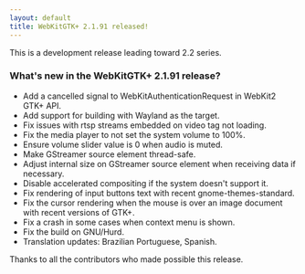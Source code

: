 ```yaml
---
layout: default
title: WebKitGTK+ 2.1.91 released!
---
```


This is a development release leading toward 2.2 series.

### What's new in the WebKitGTK+ 2.1.91 release?

 - Add a cancelled signal to WebKitAuthenticationRequest in WebKit2
   GTK+ API.
 - Add support for building with Wayland as the target.
 - Fix issues with rtsp streams embedded on video tag not loading.
 - Fix the media player to not set the system volume to 100%.
 - Ensure volume slider value is 0 when audio is muted.
 - Make GStreamer source element thread-safe.
 - Adjust internal size on GStreamer source element when receiving
   data if necessary.
 - Disable accelerated compositing if the system doesn't support it.
 - Fix rendering of input buttons text with recent
   gnome-themes-standard.
 - Fix the cursor rendering when the mouse is over an image document
   with recent versions of GTK+.
 - Fix a crash in some cases when context menu is shown.
 - Fix the build on GNU/Hurd.
 - Translation updates: Brazilian Portuguese, Spanish.

Thanks to all the contributors who made possible this release.
